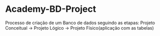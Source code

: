 # Academy-BD-Project
Processo de criação de um Banco de dados seguindo as etapas:
Projeto Conceitual -> Projeto Lógico -> Projeto Físico(aplicação com as tabelas)
